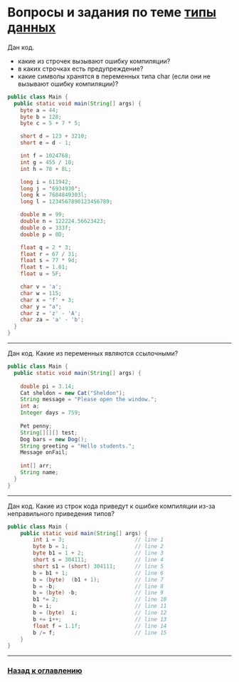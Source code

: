 # Вопросы и задания по теме [типы данных](./data_types.md)

Дан код.
- какие из строчек вызывают ошибку компиляции? 
- в каких строчках есть предупреждение?
- какие символы хранятся в переменных типа char (если они не вызывают ошибку компиляции)?

```java
public class Main {
  public static void main(String[] args) {
    byte a = 44;
    byte b = 128;
    byte c = 5 + 7 * 5;

    short d = 123 + 3210;
    short e = d - 1;

    int f = 1024768;
    int g = 455 / 10;
    int h = 78 + 8L;

    long i = 611942;
    long j = '6934930';
    long k = 7684849303l;
    long l = 1234567890123456789;

    double m = 99;
    double n = 122224.56623423;
    double o = 333f;
    double p = 0D;

    float q = 2 * 3;
    float r = 67 / 31;
    float s = 77 * 9d;
    float t = 1.01;
    float u = 5F;

    char v = 'a';
    char w = 115;
    char x = 'f' + 3;
    char y = "a";
    char z = 'z' - 'A';
    char za = 'a' - 'b';
  }
}
```

---

Дан код.
Какие из переменных являются ссылочными?

```java
public class Main {
  public static void main(String[] args) {
      
    double pi = 3.14;
    Cat sheldon = new Cat("Sheldon");
    String message = "Please open the window.";
    int a;
    Integer days = 759;
    
    Pet penny;
    String[][][] test;
    Dog bars = new Dog();
    String greeting = "Hello students.";
    Message onFail;
    
    int[] arr;
    String name;
  }
}
```

---

Дан код.
Какие из строк кода приведут к ошибке компиляции из-за неправильного приведения типов?

```java
public class Main {
    public static void main(String[] args) {
        int i = 3;                      // line 1
        byte b = 1;                     // line 2 
        byte b1 = 1 + 2;                // line 3     
        short s = 304111;               // line 4 
        short s1 = (short) 304111;      // line 5
        b = b1 + 1;                     // line 6 
        b = (byte)  (b1 + 1);           // line 7
        b = -b;                         // line 8 
        b = (byte) -b;                  // line 9
        b1 *= 2;                        // line 10
        b = i;                          // line 11
        b = (byte)  i;                  // line 12
        b += i++;                       // line 13
        float f = 1.1f;                 // line 14
        b /= f;                         // line 15
    }
}
```

---

### [Назад к оглавлению](./README.md)